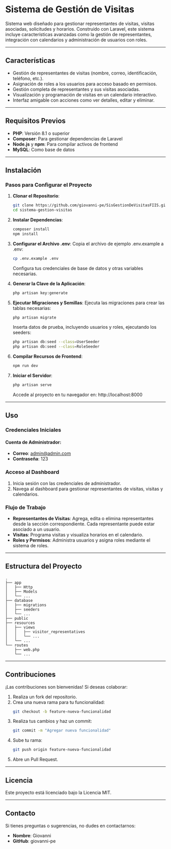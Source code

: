 # **Sistema de Gestión de Visitas**

Sistema web diseñado para gestionar representantes de visitas, visitas asociadas, solicitudes y horarios. Construido con Laravel, este sistema incluye características avanzadas como la gestión de representantes, integración con calendarios y administración de usuarios con roles.

---

## **Características**
- Gestión de representantes de visitas (nombre, correo, identificación, teléfono, etc.).
- Asignación de roles a los usuarios para acceso basado en permisos.
- Gestión completa de representantes y sus visitas asociadas.
- Visualización y programación de visitas en un calendario interactivo.
- Interfaz amigable con acciones como ver detalles, editar y eliminar.

---

## **Requisitos Previos**
- **PHP**: Versión 8.1 o superior
- **Composer**: Para gestionar dependencias de Laravel
- **Node.js** y **npm**: Para compilar activos de frontend
- **MySQL**: Como base de datos

---

## **Instalación**

### Pasos para Configurar el Proyecto

1. **Clonar el Repositorio**:
   ```bash
   git clone https://github.com/giovanni-pe/SisGestionDeVisitasFIIS.git
   cd sistema-gestion-visitas
   ```

2. **Instalar Dependencias**:
   ```bash
   composer install
   npm install
   ```

3. **Configurar el Archivo .env**:
   Copia el archivo de ejemplo .env.example a .env:
   ```bash
   cp .env.example .env
   ```
   Configura tus credenciales de base de datos y otras variables necesarias.

4. **Generar la Clave de la Aplicación**:
   ```bash
   php artisan key:generate
   ```

5. **Ejecutar Migraciones y Semillas**:
   Ejecuta las migraciones para crear las tablas necesarias:
   ```bash
   php artisan migrate
   ```
   Inserta datos de prueba, incluyendo usuarios y roles, ejecutando los seeders:
   ```bash
   php artisan db:seed --class=UserSeeder
   php artisan db:seed --class=RoleSeeder
   ```

6. **Compilar Recursos de Frontend**:
   ```bash
   npm run dev
   ```

7. **Iniciar el Servidor**:
   ```bash
   php artisan serve
   ```
   Accede al proyecto en tu navegador en: http://localhost:8000

---

## **Uso**

### Credenciales Iniciales

#### Cuenta de Administrador:
- **Correo**: admin@admin.com
- **Contraseña**: 123

### Acceso al Dashboard
1. Inicia sesión con las credenciales de administrador.
2. Navega al dashboard para gestionar representantes de visitas, visitas y calendarios.

### Flujo de Trabajo
- **Representantes de Visitas**:
  Agrega, edita o elimina representantes desde la sección correspondiente.
  Cada representante puede estar asociado a un usuario.
- **Visitas**:
  Programa visitas y visualiza horarios en el calendario.
- **Roles y Permisos**:
  Administra usuarios y asigna roles mediante el sistema de roles.

---

## **Estructura del Proyecto**
```
.
├── app
│   ├── Http
│   ├── Models
│   └── ...
├── database
│   ├── migrations
│   ├── seeders
│   └── ...
├── public
├── resources
│   ├── views
│   │   ├── visitor_representatives
│   │   └── ...
│   └── ...
└── routes
    ├── web.php
    └── ...
```

---

## **Contribuciones**
¡Las contribuciones son bienvenidas! Si deseas colaborar:

1. Realiza un fork del repositorio.
2. Crea una nueva rama para tu funcionalidad:
   ```bash
   git checkout -b feature-nueva-funcionalidad
   ```
3. Realiza tus cambios y haz un commit:
   ```bash
   git commit -m "Agregar nueva funcionalidad"
   ```
4. Sube tu rama:
   ```bash
   git push origin feature-nueva-funcionalidad
   ```
5. Abre un Pull Request.

---

## **Licencia**
Este proyecto está licenciado bajo la Licencia MIT.

---

## **Contacto**
Si tienes preguntas o sugerencias, no dudes en contactarnos:

- **Nombre**: Giovanni
- **GitHub**: giovanni-pe

